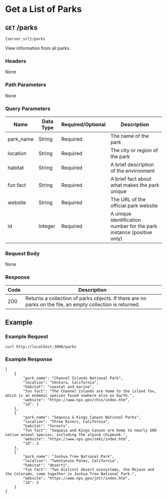 # Get a List of Parks

## `GET` /parks

```
{server_url}/parks
```

View information from all parks.

### Headers

None

### Path Parameters

None

### Query Parameters

| Name | Data Type | Required/Optional | Description |
| --- | --- | --- | --- |
| park_name | String | Required | The name of the park |
| location | String | Required | The city or region of the park |
| habitat | String | Required | A brief description of the environment |
| fun fact | String | Required | A brief fact about what makes the park unique |
| website | String | Required | The URL of the official park website |
| id | Integer | Required | A unique identification number for the park instance (positive only) |

### Request Body

None

### Response

| Code | Description |
| --- | --- |
| 200 | Returns a collection of parks objects. If there are no parks on the file, an empty collection is returned. |

## Example

### Example Request

```shell
curl http://localhost:3000/parks
```

### Example Response

```shell
[
    {
        "park_name": "Channel Islands National Park",
        "location": "Ventura, California",
        "habitat": "coastal and marine",
        "fun fact": "The Channel Islands are home to the island fox, which is an endemic species found nowhere else on Earth.",
        "website": "https://www.nps.gov/chis/index.htm",
        "id": 1
    },
    {
        "park_name": "Sequoia & Kings Canyon National Parks",
        "location": "Three Rivers, California",
        "habitat": "forests",
        "fun fact": "Sequoia and Kings Canyon are home to nearly 300 native animal species, including the alpine chipmunk.",
        "website": "https://www.nps.gov/seki/index.htm",
        "id": 2
    },
    {
        "park_name": "Joshua Tree National Park",
        "location": "Twentynine Palms, California",
        "habitat": "deserts",
        "fun fact": "Two distinct desert ecosystems, the Mojave and the Colorado, come together in Joshua Tree National Park.",
        "website": "https://www.nps.gov/jotr/index.htm",
        "id": 3
    }
]
```
